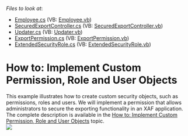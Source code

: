 <!-- default file list -->
*Files to look at*:

* [Employee.cs](./CS/SecuredExportExample.Module/BusinessObjects/Employee.cs) (VB: [Employee.vb](./VB/SecuredExportExample.Module/BusinessObjects/Employee.vb))
* [SecuredExportController.cs](./CS/SecuredExportExample.Module/Controllers/SecuredExportController.cs) (VB: [SecuredExportController.vb](./VB/SecuredExportExample.Module/Controllers/SecuredExportController.vb))
* [Updater.cs](./CS/SecuredExportExample.Module/DatabaseUpdate/Updater.cs) (VB: [Updater.vb](./VB/SecuredExportExample.Module/DatabaseUpdate/Updater.vb))
* [ExportPermission.cs](./CS/SecuredExportExample.Module/SecurityObjects/ExportPermission.cs) (VB: [ExportPermission.vb](./VB/SecuredExportExample.Module/SecurityObjects/ExportPermission.vb))
* [ExtendedSecurityRole.cs](./CS/SecuredExportExample.Module/SecurityObjects/ExtendedSecurityRole.cs) (VB: [ExtendedSecurityRole.vb](./VB/SecuredExportExample.Module/SecurityObjects/ExtendedSecurityRole.vb))
<!-- default file list end -->
# How to: Implement Custom Permission, Role and User Objects


<p>This example illustrates how to create custom security objects, such as permissions, roles and users. We will implement a permission that allows administrators to secure the exporting functionality in an XAF application. The complete description is available in the <a href="http://documentation.devexpress.com/#Xaf/CustomDocument3384"><u>How to: Implement Custom Permission, Role and User Objects</u></a> topic.<br><img src="https://raw.githubusercontent.com/DevExpress-Examples/how-to-implement-custom-permission-role-and-user-objects-e3794/12.1.6+/media/00ffc31d-8a0d-47e5-a763-d7f07e79e52d.png"></p>

<br/>


